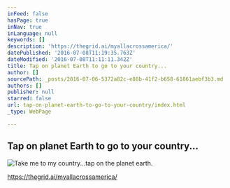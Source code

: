 ```yaml
---
inFeed: false
hasPage: true
inNav: true
inLanguage: null
keywords: []
description: 'https://thegrid.ai/myallacrossamerica/'
datePublished: '2016-07-08T11:19:35.763Z'
dateModified: '2016-07-08T11:11:11.342Z'
title: Tap on planet Earth to go to your country...
author: []
sourcePath: _posts/2016-07-06-5372a82c-e88b-41f2-b658-61861aebf3b3.md
authors: []
publisher: null
starred: false
url: tap-on-planet-earth-to-go-to-your-country/index.html
_type: WebPage

---
```

## Tap on planet Earth to go to your country...
![Take me to my country...tap on the planet earth.](https://the-grid-user-content.s3-us-west-2.amazonaws.com/7c6fe8fc-2474-4595-9cf5-7580444d58bb.jpg)

https://thegrid.ai/myallacrossamerica/